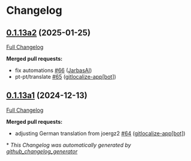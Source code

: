 # Changelog

## [0.1.13a2](https://github.com/OpenVoiceOS/ovos-skill-news/tree/0.1.13a2) (2025-01-25)

[Full Changelog](https://github.com/OpenVoiceOS/ovos-skill-news/compare/0.1.13a1...0.1.13a2)

**Merged pull requests:**

- fix automations [\#66](https://github.com/OpenVoiceOS/ovos-skill-news/pull/66) ([JarbasAl](https://github.com/JarbasAl))
- pt-pt/translate [\#65](https://github.com/OpenVoiceOS/ovos-skill-news/pull/65) ([gitlocalize-app[bot]](https://github.com/apps/gitlocalize-app))

## [0.1.13a1](https://github.com/OpenVoiceOS/ovos-skill-news/tree/0.1.13a1) (2024-12-13)

[Full Changelog](https://github.com/OpenVoiceOS/ovos-skill-news/compare/0.1.12...0.1.13a1)

**Merged pull requests:**

- adjusting German translation from joergz2 [\#64](https://github.com/OpenVoiceOS/ovos-skill-news/pull/64) ([gitlocalize-app[bot]](https://github.com/apps/gitlocalize-app))



\* *This Changelog was automatically generated by [github_changelog_generator](https://github.com/github-changelog-generator/github-changelog-generator)*
